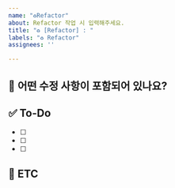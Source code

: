 ```yaml
---
name: "♻️Refactor"
about: Refactor 작업 시 입력해주세요.
title: "♻️ [Refactor] : "
labels: "♻️ Refactor"
assignees: ''

---
```


<!-- 제목은 : 뒤에 작성해주세요.  -->
<!-- ex) ♻️[Refactor] : 코드 구조 개선  -->
<!-- 현재 작성 템플릿은 테스트 중이라 언제든 피드백 주세요 -->

## 💚 어떤 수정 사항이 포함되어 있나요?

## ✅ To-Do

- [ ]
- [ ]
- [ ]

## 🍧 ETC
